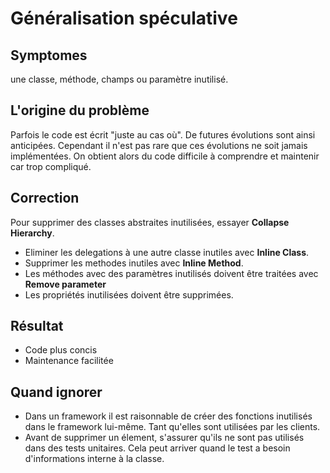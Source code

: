 # Généralisation spéculative

## Symptomes

une classe, méthode, champs ou paramètre inutilisé.

## L'origine du problème

Parfois le code est écrit "juste au cas où". De futures évolutions sont ainsi anticipées. Cependant il n'est pas rare que ces évolutions ne soit jamais implémentées. On obtient alors du code difficile à comprendre et maintenir car trop compliqué.

## Correction

Pour supprimer des classes abstraites inutilisées, essayer __Collapse Hierarchy__.

- Eliminer les delegations à une autre classe inutiles avec __Inline Class__.
- Supprimer les methodes inutiles avec __Inline Method__.
- Les méthodes avec des paramètres inutilisés doivent être traitées avec __Remove parameter__
- Les propriétés inutilisées doivent être supprimées.

## Résultat

- Code plus concis
- Maintenance facilitée

## Quand ignorer

- Dans un framework il est raisonnable de créer des fonctions inutilisés dans le framework lui-même. Tant qu'elles sont utilisées par les clients.
- Avant de supprimer un élement, s'assurer qu'ils ne sont pas utilisés dans des tests unitaires. Cela peut arriver quand le test a besoin d'informations interne à la classe.

